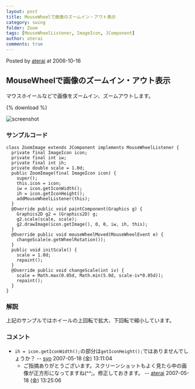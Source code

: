 ```yaml
---
layout: post
title: MouseWheelで画像のズームイン・アウト表示
category: swing
folder: Zoom
tags: [MouseWheelListener, ImageIcon, JComponent]
author: aterai
comments: true
---
```


Posted by [aterai](http://terai.xrea.jp/aterai.html) at 2006-10-16

## MouseWheelで画像のズームイン・アウト表示
マウスホイールなどで画像をズームイン、ズームアウトします。

{% download %}

![screenshot](https://lh5.googleusercontent.com/_9Z4BYR88imo/TQTW1yBNHvI/AAAAAAAAAp4/ba6eQ-Ul2sg/s800/Zoom.png)

### サンプルコード
<pre class="prettyprint"><code>class ZoomImage extends JComponent implements MouseWheelListener {
  private final ImageIcon icon;
  private final int iw;
  private final int ih;
  private double scale = 1.0d;
  public ZoomImage(final ImageIcon icon) {
    super();
    this.icon = icon;
    iw = icon.getIconWidth();
    ih = icon.getIconHeight();
    addMouseWheelListener(this);
  }
  @Override public void paintComponent(Graphics g) {
    Graphics2D g2 = (Graphics2D) g;
    g2.scale(scale, scale);
    g2.drawImage(icon.getImage(), 0, 0, iw, ih, this);
  }
  @Override public void mouseWheelMoved(MouseWheelEvent e) {
    changeScale(e.getWheelRotation());
  }
  public void initScale() {
    scale = 1.0d;
    repaint();
  }
  @Override public void changeScale(int iv) {
    scale = Math.max(0.05d, Math.min(5.0d, scale-iv*0.05d));
    repaint();
  }
}
</code></pre>

### 解説
上記のサンプルではホイールの上回転で拡大、下回転で縮小しています。

### コメント
- `ih = icon.getIconWidth();`の部分は`getIconHeight();`ではありませんでしょうか？ -- [syo](http://terai.xrea.jp/syo.html) 2007-05-18 (金) 13:11:04
    - ご指摘ありがとうございます。スクリーンショットもよく見たら中の画像が正方形になってますね(^^;。修正しておきます。 -- [aterai](http://terai.xrea.jp/aterai.html) 2007-05-18 (金) 13:25:06

<!-- dummy comment line for breaking list -->

